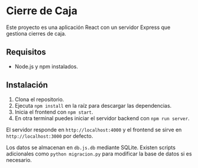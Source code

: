 # Cierre de Caja

Este proyecto es una aplicación React con un servidor Express que gestiona cierres de caja.

## Requisitos

- Node.js y npm instalados.

## Instalación

1. Clona el repositorio.
2. Ejecuta `npm install` en la raíz para descargar las dependencias.
3. Inicia el frontend con `npm start`.
4. En otra terminal puedes iniciar el servidor backend con `npm run server`.

El servidor responde en `http://localhost:4000` y el frontend se sirve en `http://localhost:3000` por defecto.

Los datos se almacenan en `db.js.db` mediante SQLite. Existen scripts adicionales como `python migracion.py` para modificar la base de datos si es necesario.
